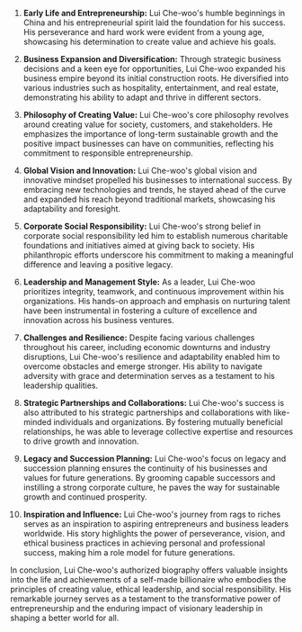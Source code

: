 1. **Early Life and Entrepreneurship:** Lui Che-woo's humble beginnings in China and his entrepreneurial spirit laid the foundation for his success. His perseverance and hard work were evident from a young age, showcasing his determination to create value and achieve his goals.

2. **Business Expansion and Diversification:** Through strategic business decisions and a keen eye for opportunities, Lui Che-woo expanded his business empire beyond its initial construction roots. He diversified into various industries such as hospitality, entertainment, and real estate, demonstrating his ability to adapt and thrive in different sectors.

3. **Philosophy of Creating Value:** Lui Che-woo's core philosophy revolves around creating value for society, customers, and stakeholders. He emphasizes the importance of long-term sustainable growth and the positive impact businesses can have on communities, reflecting his commitment to responsible entrepreneurship.

4. **Global Vision and Innovation:** Lui Che-woo's global vision and innovative mindset propelled his businesses to international success. By embracing new technologies and trends, he stayed ahead of the curve and expanded his reach beyond traditional markets, showcasing his adaptability and foresight.

5. **Corporate Social Responsibility:** Lui Che-woo's strong belief in corporate social responsibility led him to establish numerous charitable foundations and initiatives aimed at giving back to society. His philanthropic efforts underscore his commitment to making a meaningful difference and leaving a positive legacy.

6. **Leadership and Management Style:** As a leader, Lui Che-woo prioritizes integrity, teamwork, and continuous improvement within his organizations. His hands-on approach and emphasis on nurturing talent have been instrumental in fostering a culture of excellence and innovation across his business ventures.

7. **Challenges and Resilience:** Despite facing various challenges throughout his career, including economic downturns and industry disruptions, Lui Che-woo's resilience and adaptability enabled him to overcome obstacles and emerge stronger. His ability to navigate adversity with grace and determination serves as a testament to his leadership qualities.

8. **Strategic Partnerships and Collaborations:** Lui Che-woo's success is also attributed to his strategic partnerships and collaborations with like-minded individuals and organizations. By fostering mutually beneficial relationships, he was able to leverage collective expertise and resources to drive growth and innovation.

9. **Legacy and Succession Planning:** Lui Che-woo's focus on legacy and succession planning ensures the continuity of his businesses and values for future generations. By grooming capable successors and instilling a strong corporate culture, he paves the way for sustainable growth and continued prosperity.

10. **Inspiration and Influence:** Lui Che-woo's journey from rags to riches serves as an inspiration to aspiring entrepreneurs and business leaders worldwide. His story highlights the power of perseverance, vision, and ethical business practices in achieving personal and professional success, making him a role model for future generations.

In conclusion, Lui Che-woo's authorized biography offers valuable insights into the life and achievements of a self-made billionaire who embodies the principles of creating value, ethical leadership, and social responsibility. His remarkable journey serves as a testament to the transformative power of entrepreneurship and the enduring impact of visionary leadership in shaping a better world for all.